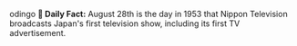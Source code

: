 odingo
**<b>📌 Daily Fact:</b>** August 28th is the day in 1953 that Nippon Television broadcasts Japan's first television show, including its first TV advertisement.
